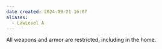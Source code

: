 ```yaml
---
date created: 2024-09-21 16:07
aliases:
  - LawLevel A
---
```


All weapons and armor are restricted, including in the home.
